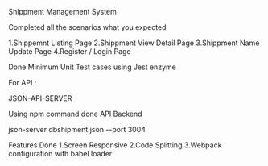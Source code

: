Shippment Management System

Completed all the scenarios what you expected

1.Shippemnt Listing Page
2.Shippment View Detail Page
3.Shippment Name Update Page
4.Register / Login Page

Done Minimum Unit Test cases using Jest enzyme

For API : 

JSON-API-SERVER 

Using npm command done API Backend

json-server dbshipment.json --port 3004


Features Done
1.Screen Responsive
2.Code Splitting
3.Webpack configuration with babel loader




